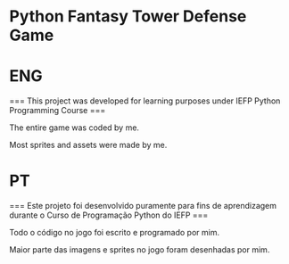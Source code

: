 # Python Fantasy Tower Defense Game
# ENG

=== This project was developed for learning purposes under IEFP Python Programming Course ===

The entire game was coded by me.

Most sprites and assets were made by me.

# PT


=== Este projeto foi desenvolvido puramente para fins de aprendizagem durante o Curso de Programação Python do IEFP ===

Todo o código no jogo foi escrito e programado por mim.

Maior parte das imagens e sprites no jogo foram desenhadas por mim.


